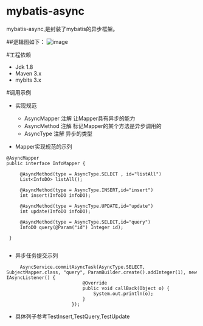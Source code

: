 # mybatis-async
mybatis-async,是封装了mybatis的异步框架。

##逻辑图如下：
![image](https://github.com/LeiXuan6/mybatis-async/tree/master/src/test/java/com/gameart/async/img/mybatis-async.jpg)

#工程依赖
+ Jdk 1.8
+ Maven 3.x
+ mybits 3.x

#调用示例
+ 实现规范

   + AsyncMapper 注解 让Mapper具有异步的能力
   + AsyncMethod 注解 标记Mapper的某个方法是异步调用的
   + AsyncType   注解 异步的类型

+ Mapper实现规范的示列

```
@AsyncMapper
public interface InfoMapper {
 
     @AsyncMethod(type = AsyncType.SELECT , id="listAll")
     List<InfoDO> listAll();
 
     @AsyncMethod(type = AsyncType.INSERT,id="insert")
     int insert(InfoDO infoDO);
 
     @AsyncMethod(type = AsyncType.UPDATE,id="update")
     int update(InfoDO infoDO);
 
     @AsyncMethod(type = AsyncType.SELECT,id="query")
     InfoDO query(@Param("id") Integer id);
 
 }


``` 

+ 异步任务提交示列
```
     AsyncService.commitAsyncTask(AsyncType.SELECT, SubjectMapper.class, "query", ParamBuilder.create().addInteger(1), new IAsyncListener() {
                            @Override
                            public void callBack(Object o) {
                                System.out.println(o);
                            }
                        });
```
 + 具体列子参考TestInsert,TestQuery,TestUpdate
